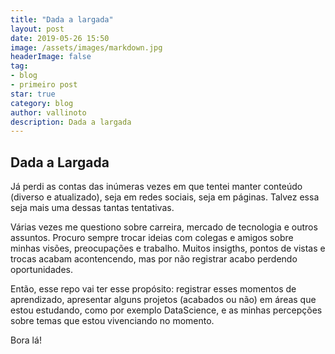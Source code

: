 ```yaml
---
title: "Dada a largada"
layout: post
date: 2019-05-26 15:50
image: /assets/images/markdown.jpg
headerImage: false
tag:
- blog
- primeiro post
star: true
category: blog
author: vallinoto
description: Dada a largada
---
```


## Dada a Largada

Já perdi as contas das inúmeras vezes em que tentei manter conteúdo (diverso e atualizado), seja em redes sociais, seja em páginas. Talvez essa seja mais uma dessas tantas tentativas.

Várias vezes me questiono sobre carreira, mercado de tecnologia e outros assuntos. Procuro sempre trocar ideias com colegas e amigos sobre minhas visões, preocupações e trabalho. Muitos insigths, pontos de vistas e trocas acabam acontencendo, mas por não registrar acabo perdendo oportunidades.

Então, esse repo vai ter esse propósito: registrar esses momentos de aprendizado, apresentar alguns projetos (acabados ou não) em áreas que estou estudando, como por exemplo DataScience, e as minhas percepções sobre temas que estou vivenciando no momento.

Bora lá!